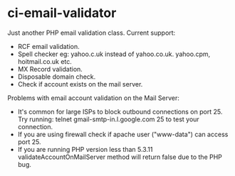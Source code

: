 ci-email-validator
==================

Just another PHP email validation class. Current support:

- RCF email validation.
- Spell checker eg: yahoo.c.uk instead of yahoo.co.uk. yahoo.cpm, hoitmail.co.uk etc.
- MX Record validation.
- Disposable domain check.
- Check if account exists on the mail server. 


Problems with email account validation on the Mail Server:
   - It's common for large ISPs to block outbound connections on port 25. Try running:
     telnet gmail-smtp-in.l.google.com 25 to test your connection.
   - If you are using firewall check if apache user ("www-data") can access port 25.
   - If you are running PHP version less than 5.3.11 validateAccountOnMailServer method will return false due to the PHP bug.
